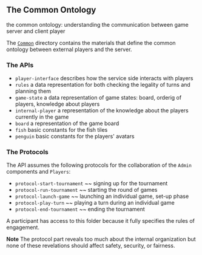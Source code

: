 ## The Common Ontology

the common ontology: understanding the communication between game server and client player

The [`Common`](Common/) directory contains the materials that define
the common ontology between external players and the server.

### The APIs

- `player-interface` describes how the service side interacts with players 
- `rules` a data representation for both checking the legality of turns and planning them
- `game-state` a data representation of game states: board, orderig of players, knowledge about players 
- `internal-player` a representation of the knowledge about the players currently in the game 
- `board` a representation of the game board
- `fish` basic constants for the fish tiles
- `penguin` basic constants for the players' avatars 

### The Protocols 

The API assumes the following protocols for the collaboration of the
`Admin` components and `Players`:

- `protocol-start-tournament` ~~ signing up for the tournament
- `protocol-run-tournament` ~~ starting  the round of games 
- `protocol-launch-game` ~~ launching an individual game, set-up phase 
- `protocol-play-turn` ~~ playing a turn during an individual game
- `protocol-end-tournament` ~~ ending the tournament 

A participant has access to this folder because it fully specifies the
rules of engagement.

**Note** The protocol part reveals too much about the internal
organization but none of these revelations should affect safety,
security, or fairness.
